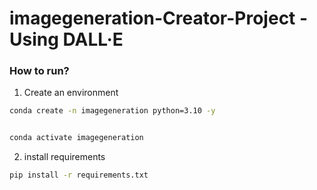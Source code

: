 # imagegeneration-Creator-Project -Using DALL·E

### How to run?

1. Create an environment

```bash
conda create -n imagegeneration python=3.10 -y


conda activate imagegeneration

```

2. install requirements

```bash
pip install -r requirements.txt
```
